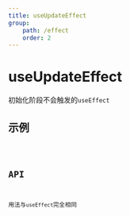 ```yaml
---
title: useUpdateEffect
group:
    path: /effect
    order: 2
---
```


# useUpdateEffect

初始化阶段不会触发的`useEffect`

## 示例

<code src="./useUpdateEffect.demo.tsx" />

## API

用法与`useEffect`完全相同
